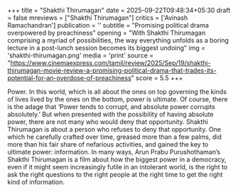+++
title = "Shakthi Thirumagan"
date = 2025-09-22T09:48:34+05:30
draft = false
mreviews = ["Shakthi Thirumagan"]
critics = ['Avinash Ramachandran']
publication = ''
subtitle = "Promising political drama overpowered by preachiness"
opening = "With Shakthi Thirumagan comprising a myriad of possibilities, the way everything unfolds as a boring lecture in a post-lunch session becomes its biggest undoing"
img = 'shakthi-thirumagan.png'
media = 'print'
source = "https://www.cinemaexpress.com/tamil/review/2025/Sep/19/shakthi-thirumagan-movie-review-a-promising-political-drama-that-trades-its-potential-for-an-overdose-of-preachiness"
score = 5.5
+++

Power. In this world, which is all about the ones on top governing the kinds of lives lived by the ones on the bottom, power is ultimate. Of course, there is the adage that ‘Power tends to corrupt, and absolute power corrupts absolutely.’ But when presented with the possibility of having absolute power, there are not many who would deny that opportunity. Shakthi Thirumagan is about a person who refuses to deny that opportunity. One which he carefully crafted over time, greased more than a few palms, did more than his fair share of nefarious activities, and gained the key to ultimate power: information. In many ways, Arun Prabu Purushothaman’s Shakthi Thirumagan is a film about how the biggest power in a democracy, even if it might seem increasingly futile in an intolerant world, is the right to ask the right questions to the right people at the right time to get the right kind of information.
